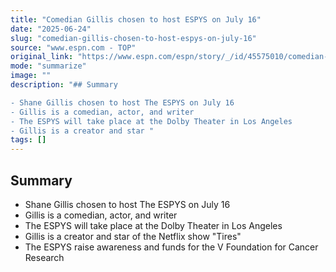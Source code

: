 ```yaml
---
title: "Comedian Gillis chosen to host ESPYS on July 16"
date: "2025-06-24"
slug: "comedian-gillis-chosen-to-host-espys-on-july-16"
source: "www.espn.com - TOP"
original_link: "https://www.espn.com/espn/story/_/id/45575010/comedian-shane-gillis-chosen-host-espys-july-16"
mode: "summarize"
image: ""
description: "## Summary

- Shane Gillis chosen to host The ESPYS on July 16
- Gillis is a comedian, actor, and writer
- The ESPYS will take place at the Dolby Theater in Los Angeles
- Gillis is a creator and star "
tags: []
---
```


## Summary

- Shane Gillis chosen to host The ESPYS on July 16
- Gillis is a comedian, actor, and writer
- The ESPYS will take place at the Dolby Theater in Los Angeles
- Gillis is a creator and star of the Netflix show "Tires"
- The ESPYS raise awareness and funds for the V Foundation for Cancer Research